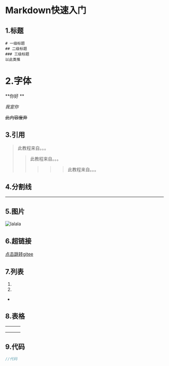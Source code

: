 # Markdown快速入门

## 1.标题

```ht
# 一级标题
## 二级标题
### 三级标题
以此类推
```

# 2.字体

**你好 **

*我宣你*

~~此内容废弃~~

## 3.引用

> 此教程来自。。。
>
> > 此教程来自。。。
> >
> > > > > 此教程来自。。。



## 4.分割线

------

## 5.图片

![lalala]()

## 6.超链接

[点击跳转gitee](https://gitee.com/)

## 7.列表

1. 
2. 

- 

## 8.表格

|      |      |      |
| ---- | ---- | ---- |
|      |      |      |
|      |      |      |
|      |      |      |

## 9.代码

```java
//代码
```

